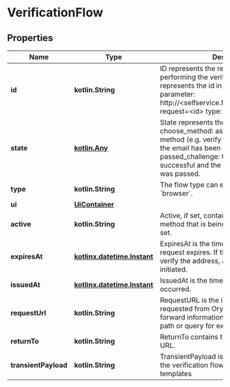 
# VerificationFlow

## Properties
| Name | Type | Description | Notes |
| ------------ | ------------- | ------------- | ------------- |
| **id** | **kotlin.String** | ID represents the request&#39;s unique ID. When performing the verification flow, this represents the id in the verify ui&#39;s query parameter: http://&lt;selfservice.flows.verification.ui_url&gt;?request&#x3D;&lt;id&gt;  type: string format: uuid |  |
| **state** | [**kotlin.Any**](.md) | State represents the state of this request:  choose_method: ask the user to choose a method (e.g. verify your email) sent_email: the email has been sent to the user passed_challenge: the request was successful and the verification challenge was passed. |  |
| **type** | **kotlin.String** | The flow type can either be &#x60;api&#x60; or &#x60;browser&#x60;. |  |
| **ui** | [**UiContainer**](UiContainer.md) |  |  |
| **active** | **kotlin.String** | Active, if set, contains the registration method that is being used. It is initially not set. |  [optional] |
| **expiresAt** | [**kotlinx.datetime.Instant**](kotlinx.datetime.Instant.md) | ExpiresAt is the time (UTC) when the request expires. If the user still wishes to verify the address, a new request has to be initiated. |  [optional] |
| **issuedAt** | [**kotlinx.datetime.Instant**](kotlinx.datetime.Instant.md) | IssuedAt is the time (UTC) when the request occurred. |  [optional] |
| **requestUrl** | **kotlin.String** | RequestURL is the initial URL that was requested from Ory Kratos. It can be used to forward information contained in the URL&#39;s path or query for example. |  [optional] |
| **returnTo** | **kotlin.String** | ReturnTo contains the requested return_to URL. |  [optional] |
| **transientPayload** | **kotlin.String** | TransientPayload is used to pass data from the verification flow to hooks and email templates |  [optional] |



